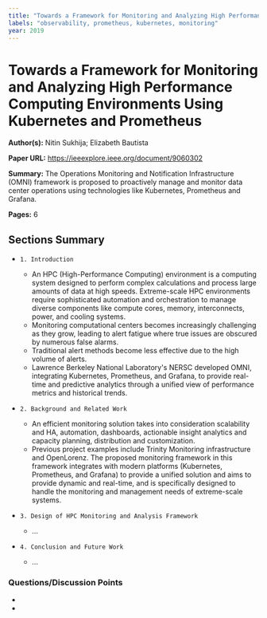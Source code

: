 ```yaml
---
title: "Towards a Framework for Monitoring and Analyzing High Performance Computing Environments Using Kubernetes and Prometheus"
labels: "observability, prometheus, kubernetes, monitoring"
year: 2019
---
```


# Towards a Framework for Monitoring and Analyzing High Performance Computing Environments Using Kubernetes and Prometheus

**Author(s):** Nitin Sukhija; Elizabeth Bautista

**Paper URL:** https://ieeexplore.ieee.org/document/9060302

**Summary:** The Operations Monitoring and Notification Infrastructure (OMNI) framework is proposed to proactively manage and monitor data center operations using technologies like Kubernetes, Prometheus and Grafana. 

**Pages:** 6

## Sections Summary

- `1. Introduction`
  - An HPC (High-Performance Computing) environment is a computing system designed to perform complex calculations and process large amounts of data at high speeds. Extreme-scale HPC environments require sophisticated automation and orchestration to manage diverse components like compute cores, memory, interconnects, power, and cooling systems.
  - Monitoring computational centers becomes increasingly challenging as they grow, leading to alert fatigue where true issues are obscured by numerous false alarms.
  - Traditional alert methods become less effective due to the high volume of alerts.
  - Lawrence Berkeley National Laboratory's NERSC developed OMNI, integrating Kubernetes, Prometheus, and Grafana, to provide real-time and predictive analytics through a unified view of performance metrics and historical trends.
    
- `2. Background and Related Work`
  - An efficient monitoring solution takes into consideration scalability and HA, automation, dashboards, actionable insight analytics and capacity planning, distribution and customization.
  - Previous project examples include Trinity Monitoring infrastructure and OpenLorenz. The proposed monitoring framework in this framework integrates with modern platforms (Kubernetes, Prometheus, and Grafana) to provide a unified solution and aims to provide dynamic and real-time, and is specifically designed to handle the monitoring and management needs of extreme-scale systems. 
    
- `3. Design of HPC Monitoring and Analysis Framework`
  - ...
    
- `4. Conclusion and Future Work`
  - ...

### Questions/Discussion Points

- 
- 
